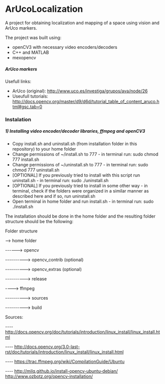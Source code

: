 # ArUcoLocalization

A project for obtaining localization and mapping of a space using vision and ArUco markers. 

The project was built using:
* openCV3 with necessary video encoders/decoders
* C++ and MATLAB
* mexopencv

##### ArUco markers

Usefull links:
* ArUco (original): http://www.uco.es/investiga/grupos/ava/node/26
* Useufull tutorials: http://docs.opencv.org/master/d9/d6d/tutorial_table_of_content_aruco.html#gsc.tab=0

### Instalation 

##### 1) Installing video encoder/decoder libraries, ffmpeg and openCV3

* Copy install.sh and uninstall.sh (from installation folder in this repository) to your home folder
* Change permissions of ~/install.sh to 777 - in terminal run: sudo chmod 777 install.sh
* Change permissions of ~/uninstall.sh to 777 - in terminal run: sudo chmod 777 uninstall.sh
* [OPTIONAL] If you previously tried to install with this script run uninstall.sh - in terminal run: sudo ./uninstall.sh
* [OPTIONAL] If you previously tried to install in some other way - in terminal, check if the folders were organized in a similar manner as described here and if so, run uninstall.sh 
* Open terminal in home folder and run install.sh - in terminal run: sudo ./install.sh

The installation should be done in the home folder and the resulting folder structure should be the following:

Folder structure

 --> home folder 
 
 ------> opencv  
 
 ----------> opencv_contrib (optional)
 
 ----------> opencv_extras (optional)
 
 ----------> release 
 
 ----> ffmpeg
 
 ----------> sources
 
 ----------> build


Sources:

 ---- http://docs.opencv.org/doc/tutorials/introduction/linux_install/linux_install.html 
 
 ---- http://docs.opencv.org/3.0-last-rst/doc/tutorials/introduction/linux_install/linux_install.html
 
 ---- https://trac.ffmpeg.org/wiki/CompilationGuide/Ubuntu
 
 ---- http://milq.github.io/install-opencv-ubuntu-debian/
http://www.ozbotz.org/opencv-installation/

